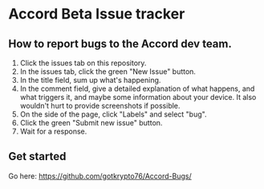 # Accord Beta Issue tracker


## How to report bugs to the Accord dev team.
  1. Click the issues tab on this repository.
  2. In the issues tab, click the green "New Issue" button.
  3. In the title field, sum up what's happening.
  4. In the comment field, give a detailed explanation of what happens, and what triggers it, and maybe some information about your device. It also wouldn't hurt to provide screenshots if possible.
  5. On the side of the page, click "Labels" and select "bug".
  6. Click the green "Submit new issue" button.
  7. Wait for a response.
  
## Get started
  Go here: https://github.com/gotkrypto76/Accord-Bugs/
